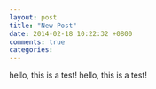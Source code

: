 ```yaml
---
layout: post
title: "New Post"
date: 2014-02-18 10:22:32 +0800
comments: true
categories: 
---
```

hello, this is a test!
hello, this is a test!